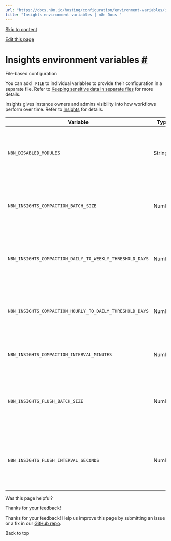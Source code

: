 ```yaml
---
url: "https://docs.n8n.io/hosting/configuration/environment-variables/insights/"
title: "Insights environment variables | n8n Docs "
---
```


[Skip to content](https://docs.n8n.io/hosting/configuration/environment-variables/insights/#insights-environment-variables)

[Edit this page](https://github.com/n8n-io/n8n-docs/edit/main/docs/hosting/configuration/environment-variables/insights.md "Edit this page")

# Insights environment variables [\#](https://docs.n8n.io/hosting/configuration/environment-variables/insights/\#insights-environment-variables "Permanent link")

File-based configuration

You can add `_FILE` to individual variables to provide their configuration in a separate file. Refer to [Keeping sensitive data in separate files](https://docs.n8n.io/hosting/configuration/configuration-methods/#keeping-sensitive-data-in-separate-files) for more details.

Insights gives instance owners and admins visibility into how workflows perform over time. Refer to [Insights](https://docs.n8n.io/insights/) for details.

| Variable | Type | Default | Description |
| --- | --- | --- | --- |
| `N8N_DISABLED_MODULES` | String | - | Set to `insights` to disable the feature and metrics collection for an instance. |
| `N8N_INSIGHTS_COMPACTION_BATCH_SIZE` | Number | 500 | The number of raw insights data to compact in a single batch. |
| `N8N_INSIGHTS_COMPACTION_DAILY_TO_WEEKLY_THRESHOLD_DAYS` | Number | 180 | The maximum age (in days) of daily insights data to compact. |
| `N8N_INSIGHTS_COMPACTION_HOURLY_TO_DAILY_THRESHOLD_DAYS` | Number | 90 | The maximum age (in days) of hourly insights data to compact. |
| `N8N_INSIGHTS_COMPACTION_INTERVAL_MINUTES` | Number | 60 | Interval (in minutes) at which compaction should run. |
| `N8N_INSIGHTS_FLUSH_BATCH_SIZE` | Number | 1000 | The maximum number of insights data to keep in the buffer before flushing. |
| `N8N_INSIGHTS_FLUSH_INTERVAL_SECONDS` | Number | 30 | The interval (in seconds) at which the insights data should be flushed to the database. |

Was this page helpful?






Thanks for your feedback!






Thanks for your feedback! Help us improve this page by submitting an issue or a fix in our [GitHub repo](https://github.com/n8n-io/n8n-docs).


Back to top